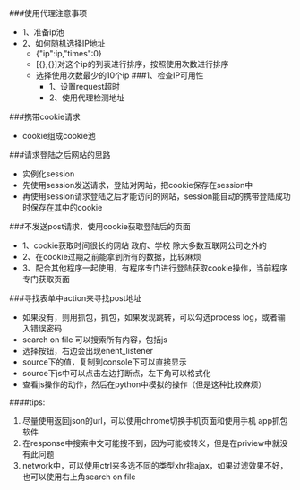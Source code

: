 ###使用代理注意事项
- 1、准备ip池
- 2、如何随机选择IP地址
  - {"ip":ip,"times":0}
  - [{},{}]对这个ip的列表进行排序，按照使用次数进行排序
  - 选择使用次数最少的10个ip
###1、检查IP可用性
    - 1、设置request超时
    - 2、使用代理检测地址

###携带cookie请求
  - cookie组成cookie池

###请求登陆之后网站的思路
  - 实例化session
  - 先使用session发送请求，登陆对网站，把cookie保存在session中
  - 再使用session请求登陆之后才能访问的网站，session能自动的携带登陆成功时保存在其中的cookie

###不发送post请求，使用cookie获取登陆后的页面
  - 1、cookie获取时间很长的网站 政府、学校 除大多数互联网公司之外的
  - 2、在cookie过期之前能拿到所有的数据，比较麻烦
  - 3、配合其他程序一起使用，有程序专门进行登陆获取cookie操作，当前程序专门获取页面

###寻找表单中action来寻找post地址
   - 如果没有，则用抓包，抓包，如果发现跳转，可以勾选process log，或者输入错误密码
   - search on file 可以搜索所有内容，包括js
   - 选择按钮，右边会出现enent_listener
   - source下的值，复制到console下可以直接显示
   - source下js中可以点击左边打断点，左下角可以格式化
   - 查看js操作的动作，然后在python中模拟的操作（但是这种比较麻烦）

####tips:
  1. 尽量使用返回json的url，可以使用chrome切换手机页面和使用手机
  app抓包软件
  2. 在response中搜索中文可能搜不到，因为可能被转义，但是在priview中就没有此问题
  3. network中，可以使用ctrl来多选不同的类型xhr指ajax，如果过滤效果不好，也可以使用右上角search on file
     